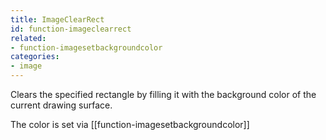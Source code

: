 ```yaml
---
title: ImageClearRect
id: function-imageclearrect
related:
- function-imagesetbackgroundcolor
categories:
- image
---
```


Clears the specified rectangle by filling it with the background color of the current drawing surface.

The color is set via [[function-imagesetbackgroundcolor]]
